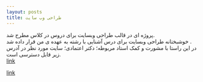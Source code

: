 ```yaml
---
layout: posts
title: طراحی وب سایت
---
```


<div>
پروژه ای در قالب طراحی وبسایت برای دروس در کلاس مطرح شد. <br> 
خوشبختانه طراحی وبسایت برای درس آشنایی با رشته به عهده ی من قرار داده شد . <br>
در این راستا با مشورت و کمک استاد مربوطه؛ دکتر اعتمادی؛ سایت مورد نظر در آدرس زیر قابل 
دسترسی است. <br>
<a href="https://sauleh.github.io/co98">link </a>

</div>

[link](https://sauleh.github.io/co98)